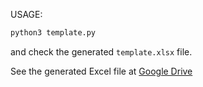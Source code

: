 USAGE:
```bash
python3 template.py
```
and check the generated `template.xlsx` file.

See the generated Excel file at [Google Drive](https://drive.google.com/file/d/1QgWy7MOZ961U4FYoJIxuSZ5GqBZYW_o4/view?usp=sharing) 
